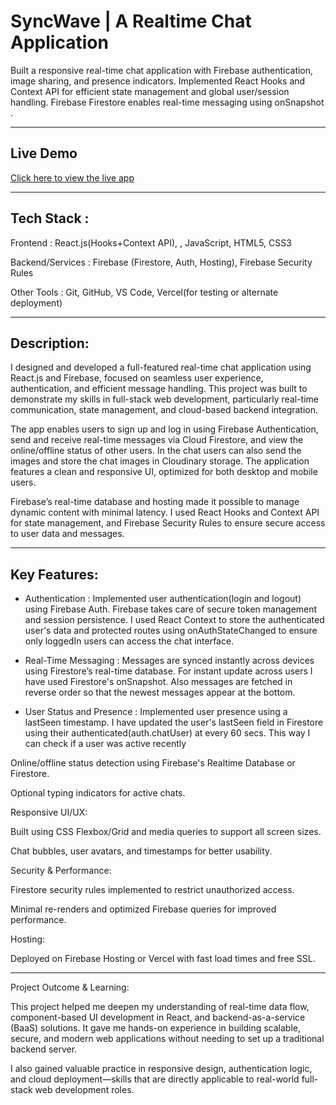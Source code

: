 # SyncWave | A Realtime Chat Application

Built a responsive real-time chat application with Firebase authentication, image sharing, and presence indicators. Implemented React Hooks and Context API for efficient state management and global user/session handling. Firebase Firestore enables real-time messaging using onSnapshot .


---
## Live Demo
[Click here to view the live app](https://syncwave-two.vercel.app)  



---
## Tech Stack :

Frontend : React.js(Hooks+Context API), , JavaScript, HTML5, CSS3

Backend/Services : Firebase (Firestore, Auth, Hosting), Firebase Security Rules

Other Tools : Git, GitHub, VS Code, Vercel(for testing or alternate deployment)



---
## Description:

I designed and developed a full-featured real-time chat application using React.js and Firebase, focused on seamless user experience, authentication, and efficient message handling. This project was built to demonstrate my skills in full-stack web development, particularly real-time communication, state management, and cloud-based backend integration.

The app enables users to sign up and log in using Firebase Authentication, send and receive real-time messages via Cloud Firestore, and view the online/offline status of other users. In the chat users can also send the images and store the chat images in Cloudinary storage. The application features a clean and responsive UI, optimized for both desktop and mobile users.

Firebase’s real-time database and hosting made it possible to manage dynamic content with minimal latency. I used React Hooks and Context API for state management, and Firebase Security Rules to ensure secure access to user data and messages.


---
## Key Features:

- Authentication : 
Implemented user authentication(login and logout) using Firebase Auth. Firebase takes care of secure token management and session persistence. I used React Context to store the authenticated user's data and protected routes using onAuthStateChanged to ensure only loggedIn users can access the chat interface.


- Real-Time Messaging :
Messages are synced instantly across devices using Firestore’s real-time database. For instant update across users I have used Firestore's onSnapshot. Also messages are fetched in reverse order so that the newest messages appear at the bottom.


- User Status and Presence :
Implemented user presence using a lastSeen timestamp. I have updated the user's lastSeen field in Firestore using their authenticated(auth.chatUser) at every 60 secs. This way I can check if a user was active recently 

Online/offline status detection using Firebase's Realtime Database or Firestore.

Optional typing indicators for active chats.


Responsive UI/UX:

Built using CSS Flexbox/Grid and media queries to support all screen sizes.

Chat bubbles, user avatars, and timestamps for better usability.


Security & Performance:

Firestore security rules implemented to restrict unauthorized access.

Minimal re-renders and optimized Firebase queries for improved performance.


Hosting:

Deployed on Firebase Hosting or Vercel with fast load times and free SSL.



---

Project Outcome & Learning:

This project helped me deepen my understanding of real-time data flow, component-based UI development in React, and backend-as-a-service (BaaS) solutions. It gave me hands-on experience in building scalable, secure, and modern web applications without needing to set up a traditional backend server.

I also gained valuable practice in responsive design, authentication logic, and cloud deployment—skills that are directly applicable to real-world full-stack web development roles.





